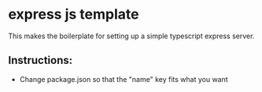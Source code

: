 # express js template

This makes the boilerplate for setting up a simple typescript express server.

## Instructions:
- Change package.json so that the "name" key fits what you want
